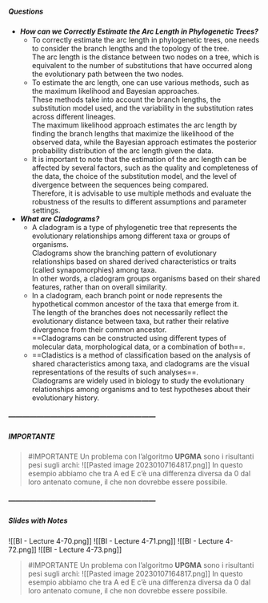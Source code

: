 ##### Questions
- ***How can we Correctly Estimate the Arc Length in Phylogenetic Trees?***
	- To correctly estimate the arc length in phylogenetic trees, one needs to consider the branch lengths and the topology of the tree. <br>The arc length is the distance between two nodes on a tree, which is equivalent to the number of substitutions that have occurred along the evolutionary path between the two nodes.
	- To estimate the arc length, one can use various methods, such as the maximum likelihood and Bayesian approaches. <br>These methods take into account the branch lengths, the substitution model used, and the variability in the substitution rates across different lineages. <br>The maximum likelihood approach estimates the arc length by finding the branch lengths that maximize the likelihood of the observed data, while the Bayesian approach estimates the posterior probability distribution of the arc length given the data.
	- It is important to note that the estimation of the arc length can be affected by several factors, such as the quality and completeness of the data, the choice of the substitution model, and the level of divergence between the sequences being compared. <br>Therefore, it is advisable to use multiple methods and evaluate the robustness of the results to different assumptions and parameter settings.
- ***What are Cladograms?***
	- A cladogram is a type of phylogenetic tree that represents the evolutionary relationships among different taxa or groups of organisms. <br>Cladograms show the branching pattern of evolutionary relationships based on shared derived characteristics or traits (called synapomorphies) among taxa. <br>In other words, a cladogram groups organisms based on their shared features, rather than on overall similarity.
	- In a cladogram, each branch point or node represents the hypothetical common ancestor of the taxa that emerge from it. <br>The length of the branches does not necessarily reflect the evolutionary distance between taxa, but rather their relative divergence from their common ancestor. <br>==Cladograms can be constructed using different types of molecular data, morphological data, or a combination of both==.
	- ==Cladistics is a method of classification based on the analysis of shared characteristics among taxa, and cladograms are the visual representations of the results of such analyses==. <br>Cladograms are widely used in biology to study the evolutionary relationships among organisms and to test hypotheses about their evolutionary history.

##### —————————————————————
##### IMPORTANTE

> #IMPORTANTE Un problema con l’algoritmo **UPGMA** sono i risultanti pesi sugli archi:
> ![[Pasted image 20230107164817.png]]
> In questo esempio abbiamo che tra A ed E c’è una differenza diversa da 0 dal loro antenato comune, il che non dovrebbe essere possibile.

##### —————————————————————
##### Slides with Notes
![[BI - Lecture 4-70.png]] ![[BI - Lecture 4-71.png]] ![[BI - Lecture 4-72.png]] ![[BI - Lecture 4-73.png]]

> #IMPORTANTE Un problema con l’algoritmo **UPGMA** sono i risultanti pesi sugli archi:
> ![[Pasted image 20230107164817.png]]
> In questo esempio abbiamo che tra A ed E c’è una differenza diversa da 0 dal loro antenato comune, il che non dovrebbe essere possibile.

